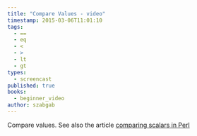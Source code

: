 ```yaml
---
title: "Compare Values - video"
timestamp: 2015-03-06T11:01:10
tags:
  - ==
  - eq
  - <
  - >
  - lt
  - gt
types:
  - screencast
published: true
books:
  - beginner_video
author: szabgab
---
```



Compare values. See also the article [comparing scalars in Perl](/comparing-scalars-in-perl)


<slidecast file="beginner-perl/compare-values" youtube="wglfrnlB9bk" />
